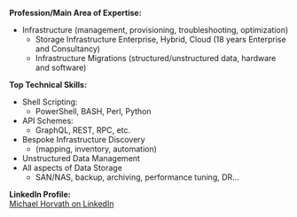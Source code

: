 **Profession/Main Area of Expertise:**
- Infrastructure (management, provisioning, troubleshooting, optimization)
  - Storage Infrastructure Enterprise, Hybrid, Cloud (18 years Enterprise and Consultancy)
  - Infrastructure Migrations (structured/unstructured data, hardware and software)

**Top Technical Skills:**
- Shell Scripting:
  - PowerShell, BASH, Perl, Python
- API Schemes:
  - GraphQL, REST, RPC, etc.
- Bespoke Infrastructure Discovery
  - (mapping, inventory, automation)
- Unstructured Data Management
- All aspects of Data Storage
  - SAN/NAS, backup, archiving, performance tuning, DR...

**LinkedIn Profile:**  
[Michael Horvath on LinkedIn](https://www.linkedin.com/in/michaelchorvath)
